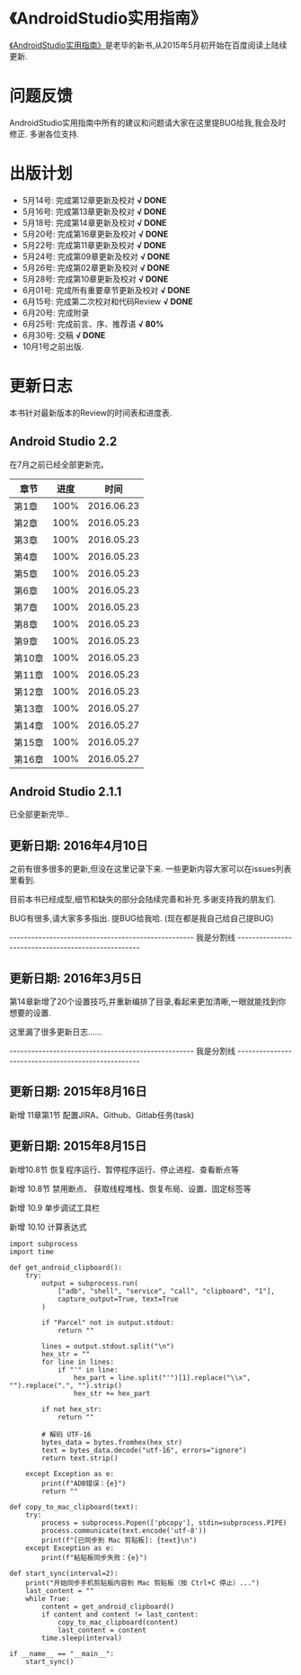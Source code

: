 
# 《AndroidStudio实用指南》

[《AndroidStudio实用指南》](http://yuedu.baidu.com/ebook/31beb61a9b6648d7c1c746e8)是老毕的新书,从2015年5月初开始在百度阅读上陆续更新.

# 问题反馈

AndroidStudio实用指南中所有的建议和问题请大家在这里提BUG给我,我会及时修正. 多谢各位支持.

# 出版计划

- 5月14号: 完成第12章更新及校对  **√ DONE**
- 5月16号: 完成第13章更新及校对  **√ DONE**
- 5月18号: 完成第14章更新及校对 **√ DONE**
- 5月20号: 完成第16章更新及校对 **√ DONE**
- 5月22号: 完成第11章更新及校对 **√ DONE**
- 5月24号: 完成第09章更新及校对 **√ DONE**
- 5月26号: 完成第02章更新及校对 **√ DONE**
- 5月28号: 完成第10章更新及校对 **√ DONE**
- 6月01号: 完成所有重要章节更新及校对 **√ DONE**
- 6月15号: 完成第二次校对和代码Review **√ DONE**
- 6月20号: 完成附录
- 6月25号: 完成前言、序、推荐语 **√ 80%**
- 6月30号: 交稿 **√ DONE**
- 10月1号之前出版.


# 更新日志

本书针对最新版本的Review的时间表和进度表.

## **Android Studio 2.2**
在7月之前已经全部更新完。

| 章节   | 进度   | 时间         |
| ---- | ---- | ---------- |
| 第1章  | 100% | 2016.06.23 |
| 第2章  | 100% | 2016.05.23 |
| 第3章  |  100% | 2016.05.23 |
| 第4章  | 100% | 2016.05.23 |
| 第5章  |    100% | 2016.05.23 |
| 第6章  |  100% | 2016.05.23 |
| 第7章  |   100% | 2016.05.23 |
| 第8章  |   100% | 2016.05.23 |
| 第9章  |  100% | 2016.05.23 |
| 第10章 |  100% | 2016.05.23 |
| 第11章 | 100% | 2016.05.23 |
| 第12章 |  100% | 2016.05.23 |
| 第13章 | 100% | 2016.05.27 |
| 第14章 | 100% | 2016.05.27 |
| 第15章 | 100% | 2016.05.27 |
| 第16章 | 100% | 2016.05.27 |

## **Android Studio 2.1.1**

已全部更新完毕..



## 更新日期: 2016年4月10日

之前有很多很多的更新,但没在这里记录下来. 一些更新内容大家可以在issues列表里看到.

目前本书已经成型,细节和缺失的部分会陆续完善和补充.多谢支持我的朋友们.

BUG有很多,请大家多多指出. 提BUG给我哈. (现在都是我自己给自己提BUG)

--------------------------------------------------- 我是分割线 --------------------------------------------------- 

## 更新日期: 2016年3月5日

第14章新增了20个设置技巧,并重新编排了目录,看起来更加清晰,一眼就能找到你想要的设置.

这里漏了很多更新日志......

--------------------------------------------------- 我是分割线 --------------------------------------------------- 

## 更新日期: 2015年8月16日

新增 11章第1节 配置JIRA、Github、Gitlab任务(task)

## 更新日期: 2015年8月15日

新增10.8节 恢复程序运行、暂停程序运行、停止进程、查看断点等

新增 10.8节 禁用断点、 获取线程堆栈、恢复布局、设置、固定标签等

新增 10.9 单步调试工具栏

新增 10.10 计算表达式
```
import subprocess
import time

def get_android_clipboard():
    try:
        output = subprocess.run(
            ["adb", "shell", "service", "call", "clipboard", "1"],
            capture_output=True, text=True
        )

        if "Parcel" not in output.stdout:
            return ""

        lines = output.stdout.split("\n")
        hex_str = ""
        for line in lines:
            if "'" in line:
                hex_part = line.split("'")[1].replace("\\x", "").replace(".", "").strip()
                hex_str += hex_part

        if not hex_str:
            return ""

        # 解码 UTF-16
        bytes_data = bytes.fromhex(hex_str)
        text = bytes_data.decode("utf-16", errors="ignore")
        return text.strip()

    except Exception as e:
        print(f"ADB错误：{e}")
        return ""

def copy_to_mac_clipboard(text):
    try:
        process = subprocess.Popen(['pbcopy'], stdin=subprocess.PIPE)
        process.communicate(text.encode('utf-8'))
        print(f"[已同步到 Mac 剪贴板]: {text}\n")
    except Exception as e:
        print(f"粘贴板同步失败：{e}")

def start_sync(interval=2):
    print("开始同步手机剪贴板内容到 Mac 剪贴板（按 Ctrl+C 停止）...")
    last_content = ""
    while True:
        content = get_android_clipboard()
        if content and content != last_content:
            copy_to_mac_clipboard(content)
            last_content = content
        time.sleep(interval)

if __name__ == "__main__":
    start_sync()
```
